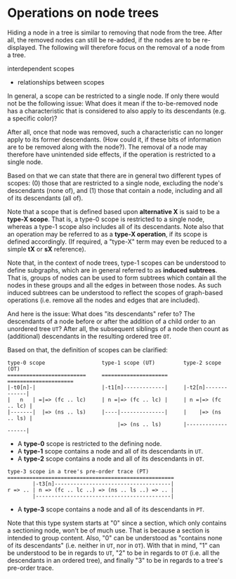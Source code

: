
<!-- ======================================================================= -->
# Operations on node trees

Hiding a node in a tree is similar to removing that node from the tree. After
all, the removed nodes can still be re-added, if the nodes are to be re-displayed.
The following will therefore focus on the removal of a node from a tree.

interdependent scopes
- relationships between scopes

In general, a scope can be restricted to a single node. If only there would
not be the following issue: What does it mean if the to-be-removed node has
a characteristic that is considered to also apply to its descendants
(e.g. a specific color)?

After all, once that node was removed, such a characteristic can no longer
apply to its former descendants. (How could it, if these bits of information
are to be removed along with the node?). The removal of a node may therefore
have unintended side effects, if the operation is restricted to a single node.

Based on that we can state that there are in general two different types of
scopes: (0) those that are restricted to a single node, excluding the node's
descendants (none of), and (1) those that contain a node, including and all
of its descendants (all of).

Note that a scope that is defined based upon **alternative X** is said to be
a **type-X scope**. That is, a type-0 scope is restricted to a single node,
whereas a type-1 scope also includes all of its descendants. Note also that
an operation may be referred to as a **type-X operation**, if its scope is
defined accordingly. (If required, a "type-X" term may even be reduced to a
simple **tX** or **sX** reference).

Note that, in the context of node trees, type-1 scopes can be understood to
define subgraphs, which are in general referred to as **induced subtrees**.
That is, groups of nodes can be used to form subtrees which contain all the
nodes in these groups and all the edges in between those nodes. As such
induced subtrees can be understood to reflect the scopes of graph-based
operations (i.e. remove all the nodes and edges that are included).

And here is the issue: What does "its descendants" refer to? The descendants
of a node before or after the addition of a child order to an unordered tree
`UT`? After all, the subsequent siblings of a node then count as (additional)
descendants in the resulting ordered tree `OT`.

Based on that, the definition of scopes can be clarified:

```
type-0 scope                  type-1 scope (UT)         type-2 scope (OT)
=========================     =====================     =====================
|-t0[n]-|                     |-t1[n]-------------|     |-t2[n]-------------|
|   n   | =|=> (fc .. lc)     | n =|=> (fc .. lc) |     | n =|=> (fc .. lc) |
|-------|  |=> (ns .. ls)     |----|--------------|     |    |=> (ns .. ls) |
                                   |=> (ns .. ls)       |-------------------|
```

* A **type-0** scope is restricted to the defining node.
* A **type-1** scope contains a node and all of its descendants in `UT`.
* A **type-2** scope contains a node and all of its descendants in `OT`.

```
type-3 scope in a tree's pre-order trace (PT)
=====================================================
        |-t3[n]-------------------------------------|
r => .. | n => (fc .. lc ..) => (ns .. ls ..) => .. |
        |-------------------------------------------|
```

* A **type-3** scope contains a node and all of its descendants in `PT`.

Note that this type system starts at "0" since a section, which only contains a
sectioning node, won't be of much use. That is because a section is intended to
group content. Also, "0" can be understood as "contains none of its descendants"
(i.e. neither in `UT`, nor in `OT`). With that in mind, "1" can be understood
to be in regards to `UT`, "2" to be in regards to `OT` (i.e. all the descendants
in an ordered tree), and finally "3" to be in regards to a tree's pre-order
trace.
